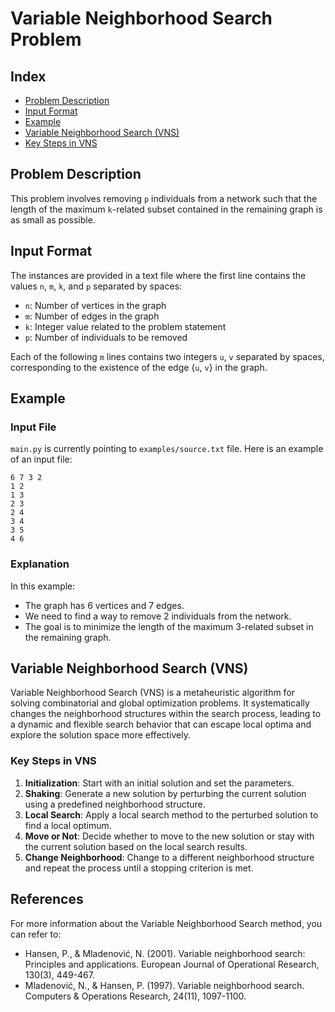# Variable Neighborhood Search Problem

## Index

- [Problem Description](#problem-description)
- [Input Format](#input-format)
- [Example](#example)
- [Variable Neighborhood Search (VNS)](#variable-neighborhood-search-vns)
- [Key Steps in VNS](#key-steps-in-vns)

## Problem Description

This problem involves removing `p` individuals from a network such that the length of the maximum `k`-related subset contained in the remaining graph is as small as possible.

## Input Format

The instances are provided in a text file where the first line contains the values `n`, `m`, `k`, and `p` separated by spaces:
- `n`: Number of vertices in the graph
- `m`: Number of edges in the graph
- `k`: Integer value related to the problem statement
- `p`: Number of individuals to be removed

Each of the following `m` lines contains two integers `u`, `v` separated by spaces, corresponding to the existence of the edge {`u`, `v`} in the graph.

## Example

### Input File

`main.py` is currently pointing to `examples/source.txt` file.
Here is an example of an input file:

```
6 7 3 2
1 2
1 3
2 3
2 4
3 4
3 5
4 6
```

### Explanation

In this example:
- The graph has 6 vertices and 7 edges.
- We need to find a way to remove 2 individuals from the network.
- The goal is to minimize the length of the maximum 3-related subset in the remaining graph.

## Variable Neighborhood Search (VNS)

Variable Neighborhood Search (VNS) is a metaheuristic algorithm for solving combinatorial and global optimization problems. It systematically changes the neighborhood structures within the search process, leading to a dynamic and flexible search behavior that can escape local optima and explore the solution space more effectively.

### Key Steps in VNS

1. **Initialization**: Start with an initial solution and set the parameters.
2. **Shaking**: Generate a new solution by perturbing the current solution using a predefined neighborhood structure.
3. **Local Search**: Apply a local search method to the perturbed solution to find a local optimum.
4. **Move or Not**: Decide whether to move to the new solution or stay with the current solution based on the local search results.
5. **Change Neighborhood**: Change to a different neighborhood structure and repeat the process until a stopping criterion is met.

## References

For more information about the Variable Neighborhood Search method, you can refer to:
- Hansen, P., & Mladenović, N. (2001). Variable neighborhood search: Principles and applications. European Journal of Operational Research, 130(3), 449-467.
- Mladenović, N., & Hansen, P. (1997). Variable neighborhood search. Computers & Operations Research, 24(11), 1097-1100.
